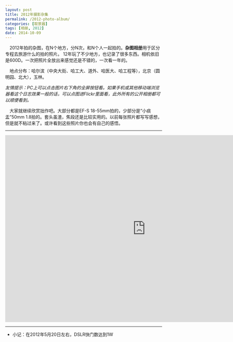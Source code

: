 ```yaml
---
layout: post
title: 2012年摄影杂集
permalink: /2012-photo-album/
categories: [取景器]
tags: [相册, 2012]
date: 2014-10-09
--- 
```


　2012年拍的杂图，在N个地方，分N次，和N个人一起拍的。**杂图相册**用于区分专程去旅游什么的拍的照片。
12年玩了不少地方，也记录了很多东西。相机依旧是600D。一次把照片全放出来感觉还是不错的，一次看一年的。

　地点分布：哈尔滨（中央大街、哈工大、道外、哈医大、哈工程等），北京（圆明园、北大），玉林。

*友情提示：PC上可以点击图片右下角的全屏按钮看。如果手机或其他移动端浏览器看这个日志效果一般的话，可以点图进Flickr里面看，此外所有的公开相册都可以顺便看到。*

　大家就继续欣赏拙作吧。大部分都是EF-S 18-55mm拍的，少部分是“小痰盂”50mm 1.8拍的。套头虽渣，焦段还是比较实用的。以前每张照片都写写感想，但是就不粘过来了。或许看到这些照片你也会有自己的感悟。

----

<iframe id="flickr-frame" src="https://www.flickr.com/photos/127429516@N03/15301145067/in/set-72157648514568676/player/" width="900" height="600" frameborder="0" allowfullscreen="allowfullscreen"></iframe>

----


* 小记：在2012年5月20日左右，DSLR快门数达到1W